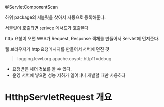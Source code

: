 @ServletComponentScan 

하위 package의 서블릿을 찾아서 자동으로 등록해준다.

서블릿이 호출되면 serivce 메서드가 호출된다

http 요청이 오면 WAS가 Request, Response 객체를 만들어서 Servlet에 던져준다.

웹 브라우저가 http 요청메시지를 만들어서 서버에 던진 것


> logging.level.org.apache.coyote.http11=debug

- 요청받은 헤더 정보를 볼 수 있다.
- 운영 서버에 넣으면 성능 저하가 일어나니 개발할 때만 사용하자

# HtthpServletRequest 개요

